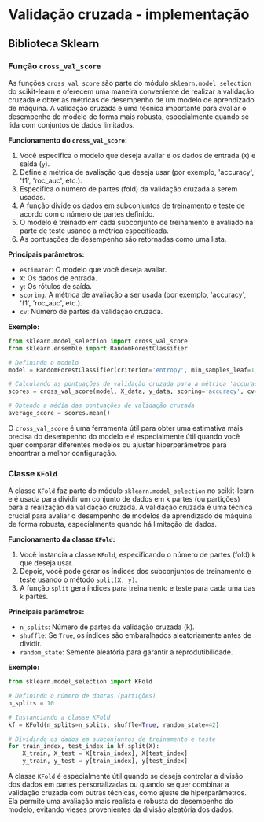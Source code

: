 # Validação cruzada - implementação

## Biblioteca Sklearn

### Função `cross_val_score`

As funções `cross_val_score` são parte do módulo `sklearn.model_selection` do scikit-learn e oferecem uma maneira conveniente de realizar a validação cruzada e obter as métricas de desempenho de um modelo de aprendizado de máquina. A validação cruzada é uma técnica importante para avaliar o desempenho do modelo de forma mais robusta, especialmente quando se lida com conjuntos de dados limitados.

**Funcionamento do `cross_val_score`:**

1. Você especifica o modelo que deseja avaliar e os dados de entrada (`X`) e saída (`y`).
2. Define a métrica de avaliação que deseja usar (por exemplo, 'accuracy', 'f1', 'roc_auc', etc.).
3. Especifica o número de partes (fold) da validação cruzada a serem usadas.
4. A função divide os dados em subconjuntos de treinamento e teste de acordo com o número de partes definido.
5. O modelo é treinado em cada subconjunto de treinamento e avaliado na parte de teste usando a métrica especificada.
6. As pontuações de desempenho são retornadas como uma lista.

**Principais parâmetros:**

- `estimator`: O modelo que você deseja avaliar.
- `X`: Os dados de entrada.
- `y`: Os rótulos de saída.
- `scoring`: A métrica de avaliação a ser usada (por exemplo, 'accuracy', 'f1', 'roc_auc', etc.).
- `cv`: Número de partes da validação cruzada.

**Exemplo:**

```python
from sklearn.model_selection import cross_val_score
from sklearn.ensemble import RandomForestClassifier

# Definindo o modelo
model = RandomForestClassifier(criterion='entropy', min_samples_leaf=1, min_samples_split=5, n_estimators=10)

# Calculando as pontuações de validação cruzada para a métrica 'accuracy'
scores = cross_val_score(model, X_data, y_data, scoring='accuracy', cv=10)

# Obtendo a média das pontuações de validação cruzada
average_score = scores.mean()
```

O `cross_val_score` é uma ferramenta útil para obter uma estimativa mais precisa do desempenho do modelo e é especialmente útil quando você quer comparar diferentes modelos ou ajustar hiperparâmetros para encontrar a melhor configuração.

### Classe `KFold`

A classe `KFold` faz parte do módulo `sklearn.model_selection` no scikit-learn e é usada para dividir um conjunto de dados em k partes (ou partições) para a realização da validação cruzada. A validação cruzada é uma técnica crucial para avaliar o desempenho de modelos de aprendizado de máquina de forma robusta, especialmente quando há limitação de dados.

**Funcionamento da classe `KFold`:**

1. Você instancia a classe `KFold`, especificando o número de partes (fold) `k` que deseja usar.
2. Depois, você pode gerar os índices dos subconjuntos de treinamento e teste usando o método `split(X, y)`.
3. A função `split` gera índices para treinamento e teste para cada uma das `k` partes.

**Principais parâmetros:**

- `n_splits`: Número de partes da validação cruzada (k).
- `shuffle`: Se `True`, os índices são embaralhados aleatoriamente antes de dividir.
- `random_state`: Semente aleatória para garantir a reprodutibilidade.

**Exemplo:**

```python
from sklearn.model_selection import KFold

# Definindo o número de dobras (partições)
n_splits = 10

# Instanciando a classe KFold
kf = KFold(n_splits=n_splits, shuffle=True, random_state=42)

# Dividindo os dados em subconjuntos de treinamento e teste
for train_index, test_index in kf.split(X):
    X_train, X_test = X[train_index], X[test_index]
    y_train, y_test = y[train_index], y[test_index]
```

A classe `KFold` é especialmente útil quando se deseja controlar a divisão dos dados em partes personalizadas ou quando se quer combinar a validação cruzada com outras técnicas, como ajuste de hiperparâmetros. Ela permite uma avaliação mais realista e robusta do desempenho do modelo, evitando vieses provenientes da divisão aleatória dos dados.